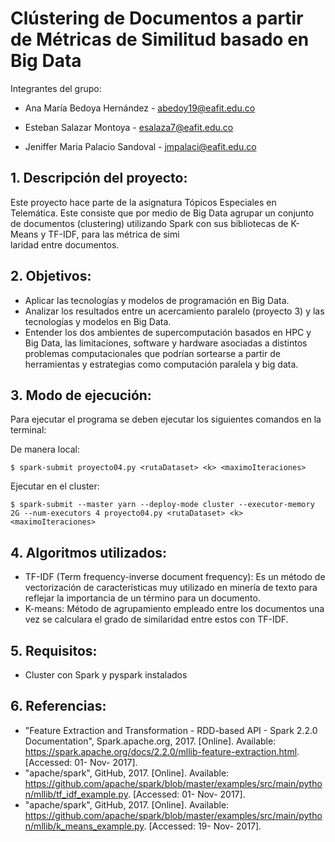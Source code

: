 #  Clústering de Documentos a partir de Métricas de Similitud basado en Big Data

Integrantes del grupo:

* Ana María Bedoya Hernández - abedoy19@eafit.edu.co

* Esteban Salazar Montoya - esalaza7@eafit.edu.co

* Jeniffer Maria Palacio Sandoval - jmpalaci@eafit.edu.co

## 1. Descripción del proyecto:
Este proyecto hace parte de la asignatura Tópicos Especiales en Telemática. Este consiste que por medio de Big Data agrupar un conjunto de documentos (clustering)  utilizando Spark con sus bibliotecas de K-Means y TF-IDF, para las métrica de simi\
laridad entre documentos.

## 2. Objetivos:
* Aplicar las tecnologías y modelos de programación en Big Data.
* Analizar los resultados entre un acercamiento paralelo (proyecto 3) y las tecnologías y modelos en Big Data.
* Entender los dos ambientes de supercomputación basados en HPC y Big Data, las limitaciones, software y hardware asociadas a distintos problemas computacionales que podrían sortearse a partir de herramientas y estrategias como computación paralela y big data.

## 3. Modo de ejecución:
Para ejecutar el programa se deben ejecutar los siguientes comandos en la terminal:

De manera local:

    $ spark-submit proyecto04.py <rutaDataset> <k> <maximoIteraciones>

Ejecutar en el cluster:

    $ spark-submit --master yarn --deploy-mode cluster --executor-memory 2G --num-executors 4 proyecto04.py <rutaDataset> <k> <maximoIteraciones>

## 4. Algoritmos utilizados:
* TF-IDF (Term frequency-inverse document frequency): Es un método de vectorización de características muy utilizado en minería de texto para reflejar la importancia de un término para un documento. 
* K-means: Método de agrupamiento empleado entre los documentos una vez se calculara el grado de similaridad entre estos con TF-IDF.

## 5. Requisitos:
* Cluster con Spark y pyspark instalados

## 6. Referencias:
* "Feature Extraction and Transformation - RDD-based API - Spark 2.2.0 Documentation", Spark.apache.org, 2017. [Online]. Available: https://spark.apache.org/docs/2.2.0/mllib-feature-extraction.html. [Accessed: 01- Nov- 2017].
* "apache/spark", GitHub, 2017. [Online]. Available: https://github.com/apache/spark/blob/master/examples/src/main/python/mllib/tf_idf_example.py. [Accessed: 01- Nov- 2017].
* "apache/spark", GitHub, 2017. [Online]. Available: https://github.com/apache/spark/blob/master/examples/src/main/python/mllib/k_means_example.py. [Accessed: 19- Nov- 2017].


